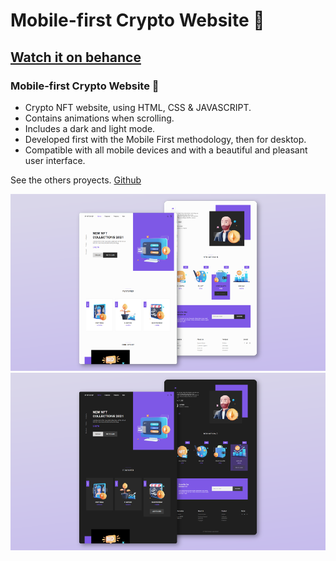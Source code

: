 # Mobile-first Crypto Website 🌴
## [Watch it on behance](https://github.com/noesrafa/sell-crypto-online)
###  Mobile-first Crypto Website 🌴

- Crypto NFT website, using HTML, CSS & JAVASCRIPT.
- Contains animations when scrolling.
- Includes a dark and light mode.
- Developed first with the Mobile First methodology, then for desktop.
- Compatible with all mobile devices and with a beautiful and pleasant user interface.

See the others proyects. [Github](https://github.com/noesrafa)

![vacations-website](/preview.png)
![vacations-website](/previewDark.png)
